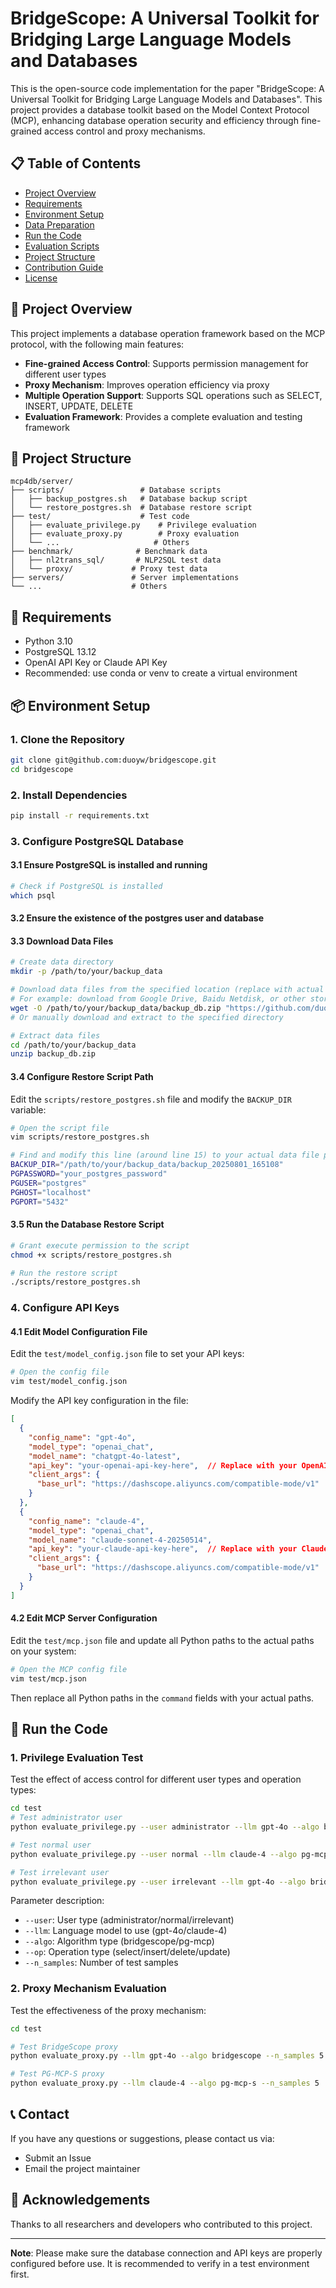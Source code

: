 # BridgeScope: A Universal Toolkit for Bridging Large Language Models and Databases

This is the open-source code implementation for the paper "BridgeScope: A Universal Toolkit for Bridging Large Language Models and Databases".
This project provides a database toolkit based on the Model Context Protocol (MCP), enhancing database operation security and efficiency through fine-grained access control and proxy mechanisms.

## 📋 Table of Contents

- [Project Overview](#project-overview)
- [Requirements](#requirements)
- [Environment Setup](#environment-setup)
- [Data Preparation](#data-preparation)
- [Run the Code](#run-the-code)
- [Evaluation Scripts](#evaluation-scripts)
- [Project Structure](#project-structure)
- [Contribution Guide](#contribution-guide)
- [License](#license)

## 🎯 Project Overview

This project implements a database operation framework based on the MCP protocol, with the following main features:

- **Fine-grained Access Control**: Supports permission management for different user types
- **Proxy Mechanism**: Improves operation efficiency via proxy
- **Multiple Operation Support**: Supports SQL operations such as SELECT, INSERT, UPDATE, DELETE
- **Evaluation Framework**: Provides a complete evaluation and testing framework

## 📁 Project Structure

```
mcp4db/server/
├── scripts/                 # Database scripts
│   ├── backup_postgres.sh   # Database backup script
│   └── restore_postgres.sh  # Database restore script
├── test/                    # Test code
│   ├── evaluate_privilege.py    # Privilege evaluation
│   ├── evaluate_proxy.py        # Proxy evaluation
│   └── ...                     # Others
├── benchmark/              # Benchmark data
│   ├── nl2trans_sql/       # NLP2SQL test data
│   └── proxy/             # Proxy test data
├── servers/               # Server implementations
└── ...                    # Others
```

## 🔧 Requirements

- Python 3.10
- PostgreSQL 13.12
- OpenAI API Key or Claude API Key
- Recommended: use conda or venv to create a virtual environment

## 📦 Environment Setup

### 1. Clone the Repository
```bash
git clone git@github.com:duoyw/bridgescope.git
cd bridgescope
```

### 2. Install Dependencies
```bash
pip install -r requirements.txt
```

### 3. Configure PostgreSQL Database

#### 3.1 Ensure PostgreSQL is installed and running
```bash
# Check if PostgreSQL is installed
which psql
```

#### 3.2 Ensure the existence of the postgres user and database


#### 3.3 Download Data Files
```bash
# Create data directory
mkdir -p /path/to/your/backup_data

# Download data files from the specified location (replace with actual data file URL)
# For example: download from Google Drive, Baidu Netdisk, or other storage
wget -O /path/to/your/backup_data/backup_db.zip "https://github.com/duoyw/bridgescope/releases/download/db/backup_db.zip"
# Or manually download and extract to the specified directory

# Extract data files
cd /path/to/your/backup_data
unzip backup_db.zip
```

#### 3.4 Configure Restore Script Path
Edit the `scripts/restore_postgres.sh` file and modify the `BACKUP_DIR` variable:
```bash
# Open the script file
vim scripts/restore_postgres.sh

# Find and modify this line (around line 15) to your actual data file path
BACKUP_DIR="/path/to/your/backup_data/backup_20250801_165108"
PGPASSWORD="your_postgres_password"
PGUSER="postgres"
PGHOST="localhost"
PGPORT="5432"
```

#### 3.5 Run the Database Restore Script
```bash
# Grant execute permission to the script
chmod +x scripts/restore_postgres.sh

# Run the restore script
./scripts/restore_postgres.sh
```

### 4. Configure API Keys

#### 4.1 Edit Model Configuration File
Edit the `test/model_config.json` file to set your API keys:

```bash
# Open the config file
vim test/model_config.json
```

Modify the API key configuration in the file:
```json
[
  {
    "config_name": "gpt-4o",
    "model_type": "openai_chat",
    "model_name": "chatgpt-4o-latest",
    "api_key": "your-openai-api-key-here",  // Replace with your OpenAI API key
    "client_args": {
      "base_url": "https://dashscope.aliyuncs.com/compatible-mode/v1"
    }
  },
  {
    "config_name": "claude-4",
    "model_type": "openai_chat",
    "model_name": "claude-sonnet-4-20250514",
    "api_key": "your-claude-api-key-here",  // Replace with your Claude API key
    "client_args": {
      "base_url": "https://dashscope.aliyuncs.com/compatible-mode/v1"
    }
  }
]
```

#### 4.2 Edit MCP Server Configuration
Edit the `test/mcp.json` file and update all Python paths to the actual paths on your system:

```bash
# Open the MCP config file
vim test/mcp.json
```

Then replace all Python paths in the `command` fields with your actual paths.


## 🚀 Run the Code

### 1. Privilege Evaluation Test

Test the effect of access control for different user types and operation types:

```bash
cd test
# Test administrator user
python evaluate_privilege.py --user administrator --llm gpt-4o --algo bridgescope --op select --n_samples 5

# Test normal user
python evaluate_privilege.py --user normal --llm claude-4 --algo pg-mcp --op insert --n_samples 10

# Test irrelevant user
python evaluate_privilege.py --user irrelevant --llm gpt-4o --algo bridgescope --op update --n_samples 5
```

Parameter description:
- `--user`: User type (administrator/normal/irrelevant)
- `--llm`: Language model to use (gpt-4o/claude-4)
- `--algo`: Algorithm type (bridgescope/pg-mcp)
- `--op`: Operation type (select/insert/delete/update)
- `--n_samples`: Number of test samples

### 2. Proxy Mechanism Evaluation

Test the effectiveness of the proxy mechanism:

```bash
cd test

# Test BridgeScope proxy
python evaluate_proxy.py --llm gpt-4o --algo bridgescope --n_samples 5

# Test PG-MCP-S proxy
python evaluate_proxy.py --llm claude-4 --algo pg-mcp-s --n_samples 5
```

## 📞 Contact

If you have any questions or suggestions, please contact us via:

- Submit an Issue
- Email the project maintainer

## 🙏 Acknowledgements

Thanks to all researchers and developers who contributed to this project.

---

**Note**: Please make sure the database connection and API keys are properly configured before use. It is recommended to verify in a test environment first. 